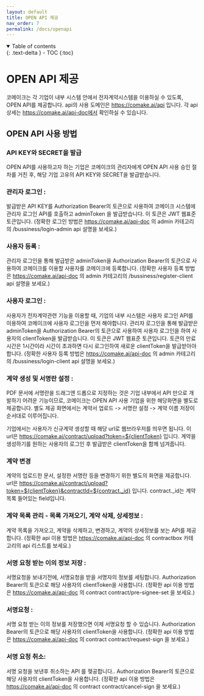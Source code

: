 ```yaml
---
layout: default
title: OPEN API 제공
nav_order: 7
permalink: /docs/openapi
---
```



<details open markdown="block">
  <summary>
    Table of contents
  </summary>
  {: .text-delta }
- TOC
{:toc}
</details>

# OPEN API 제공
코메이크는 각 기업이 내부 시스템 안에서 전자계약시스템을 이용하실 수 있도록, OPEN API를 제공합니다. api의 사용 도메인은 https://comake.ai/api 입니다. 각 api 상세는 https://comake.ai/api-doc에서 확인하실 수 있습니다. 

## OPEN API 사용 방법 
###  API KEY와 SECRET을 발급
OPEN API를 사용하고자 하는 기업은 코메이크의 관리자에게 OPEN API 사용 승인 절차를 거친 후, 해당 기업 고유의 API KEY와 SECRET을 발급받습니다. 

### 관리자 로그인 :
발급받은 API KEY를 Authorization Bearer의 토큰으로 사용하여 코메이크 시스템에 관리자 로그인 API를 호출하고 adminToken 을 발급받습니다. 이 토큰은 JWT 웹표준 토큰입니다. 
(정확한 로그인 방법은 https://comake.ai/api-doc 의 admin 카테고리의 /bussiness/login-admin api 설명을 보세요.)

### 사용자 등록 :
관리자 로그인을 통해 발급받은 adminToken을 Authorization Bearer의 토큰으로 사용하여 코메이크를 이용할 사용자를 코메이크에 등록합니다. 
(정확한 사용자 등록 방법은  https://comake.ai/api-doc 의 admin 카테고리의 /bussiness/register-client api 설명을 보세요.)

### 사용자 로그인 :
사용자가 전자계약관련 기능을 이용할 때, 기업의 내부 시스템은 사용자 로그인 API를 이용하여 코메이크에 사용자 로그인을 먼저 해야합니다. 관리자 로그인을 통해 발급받은 adminToken을 Authorization Bearer의 토큰으로 사용하여 사용자 로그인을 하여 사용자의 clientToken을 발급받습니다. 이 토큰은 JWT 웹표준 토큰입니다. 토큰의 만료시간은 1시간이라 시간이 초과하면 다시 로그인하여 새로운 clientToken을 발급받아야합니다. 
(정확한 사용자 등록 방법은  https://comake.ai/api-doc 의 admin 카테고리의 /bussiness/login-client api 설명을 보세요.)


### 계약 생성 및 서명란 설정 :
PDF 문서에 서명란을 드래그앤 드롭으로 지정하는 것은 기업 내부에서 API 만으로 개발하기 어려운 기능이므로, 코메이크는 OPEN API 사용 기업을 위한 해당화면을 별도로 제공합니다. 
별도 제공 화면에서는 계약서 업로드 -> 서명란 설정 -> 계약 이름 저장이 순서대로 이루어집니다.

기업에서는 사용자가 신규계약 생성할 때 해당 url로 웹브라우저를 띄우면 됩니다. 
이 url은 https://comake.ai/contract/upload?token=${clientToken}  입니다. 
계약을 생성하기를 원하는 사용자의 로그인 후 발급받은 clientToken을 함께 넘겨줍니다. 

### 계약 변경
계약의 업로드한 문서, 설정한 서명란 등을 변경하기 위한 별도의 화면을 제공합니다. 
url은 https://comake.ai/contract/upload?token=${clientToken}&contractId=${contract._id} 입니다. contract._id는 계약목록 들어있는 field입니다. 

### 계약 목록 관리 - 목록 가져오기, 계약 삭제, 상세정보 :
계약 목록을 가져오고, 계약을 삭제하고, 변경하고, 계약의 상세정보를 보는 API를 제공합니다. 
(정확한 api 이용 방법은  https://comake.ai/api-doc 의 contractbox 카테고리의 api 리스트를 보세요.)

### 서명 요청 받는 이의 정보 저장 :
서명요청을 보내기전에, 서명요청을 받을 서명자의 정보를 세팅합니다. Authorization Bearer의 토큰으로 해당 사용자의 clientToken을 사용합니다.
(정확한 api 이용 방법은  https://comake.ai/api-doc 의 contract contract/pre-signee-set 을 보세요.)

### 서명요청 :
서명 요청 받는 이의 정보를 저장했으면 이제 서명요청 할 수 있습니다. Authorization Bearer의 토큰으로 해당 사용자의 clientToken을 사용합니다. 
(정확한 api 이용 방법은  https://comake.ai/api-doc 의 contract contract/request-sign 을 보세요.)

### 서명 요청 취소:
서명 요청을 보낸후 취소하는 API 를 젲공합니다.. Authorization Bearer의 토큰으로 해당 사용자의 clientToken을 사용합니다. 
(정확한 api 이용 방법은  https://comake.ai/api-doc 의 contract contract/cancel-sign 을 보세요.)
